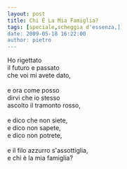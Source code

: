 ```yaml
---
layout: post
title: Chi È La Mia Famiglia?
tags: [speciale,scheggia d'essenza,]
date: 2009-05-18 16:22:00
author: pietro
---
```

Ho rigettato<br/>il futuro e passato<br/>che voi mi avete dato,<br/><br/>e ora come posso<br/>dirvi che io stesso<br/>ascolto il tramonto rosso,<br/><br/>e dico che non siete,<br/>e dico non sapete,<br/>e dico non potrete,<br/><br/>e il filo azzurro s'assottiglia,<br/>e chi è la mia famiglia?
